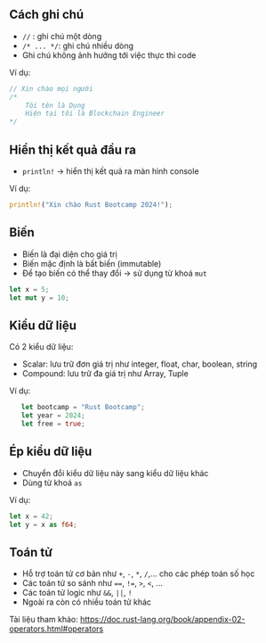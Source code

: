 ## Cách ghi chú 

+  `//` : ghi chú một dòng 
+ `/* ... */`: ghi chú nhiều dòng 
+ Ghi chú không ảnh hưởng tới việc thực thi code 

Ví dụ: 

```rust
// Xin chào mọi người
/*
    Tôi tên là Dụng
    Hiện tại tôi là Blockchain Engineer
*/
```

## Hiển thị kết quả đầu ra 

+ `println!` -> hiển thị kết quả ra màn hình console

Ví dụ: 

```rust
println!("Xin chào Rust Bootcamp 2024!");
```

## Biến 
+ Biến là đại diện cho giá trị 
+ Biến mặc định là bất biến (immutable)
+ Để tạo biến có thể thay đổi -> sử dụng từ khoá `mut`

```rust
let x = 5;
let mut y = 10; 
```

## Kiểu dữ liệu 
Có 2 kiểu dữ liệu:
+ Scalar: lưu trữ đơn giá trị như integer, float, char, boolean, string 
+ Compound: lưu trữ đa giá trị như Array, Tuple

Ví dụ:
```rust
   let bootcamp = "Rust Bootcamp"; 
   let year = 2024;           
   let free = true; 
```

## Ép kiểu dữ liệu 
+ Chuyển đổi kiểu dữ liệu này sang kiểu dữ liệu khác 
+ Dùng từ khoá `as`

Ví dụ:
```rust
let x = 42;
let y = x as f64;
```

## Toán tử 
+ Hỗ trợ toán tử cơ bản như `+`, `-`, `*`, `/`,... cho các phép toán số học 
+ Các toán tử so sánh như `==`, `!=`, `>`, `<`, ...
+ Các toán tử logic như `&&`, `||`, `!`
+ Ngoài ra còn có nhiều toán tử khác 

Tài liệu tham khảo: https://doc.rust-lang.org/book/appendix-02-operators.html#operators








